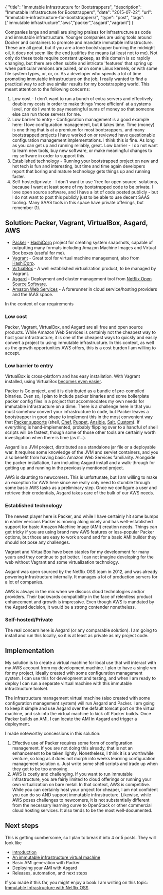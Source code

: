 {
  "title": "Immutable Infrastructure for Bootstrappers",
  "description": "Immutable Infrastructure for Bootstrappers",
  "date": "2015-07-22",
  "url": "immutable-infrastructure-for-bootstrappers/",
  "type": "post",
  "tags": ["immutable infrastructure","aws","packer","asgard","vagrant"]
}

Companies large and small are singing praises for infrastructure as code and immutable infrastructure. Younger companies are using tools around Docker and containers to promote and mandate immutable infrastructure. These are all great, but if you are a lone bootstrapper burning the midnight oil, it does not seem like the end justifies the means (at least not to me). Not only do these tools require constant upkeep, as this domain is so rapidly changing, but there are often subtle and intricate 'features' that spring up when particular versions are paired, or on some Linux kernels, or with some file system types, or, or, or. As a developer who spends a lot of time promoting immutable infrastructure on the job, I really wanted to find a practical way to achieve similar results for my bootstrapping world. This meant attention to the following concerns:

  1. Low cost - I don't want to run a bunch of extra servers and effectively double my costs in order to make things 'more efficient' at a systems level, nor do I want to pay meaningful sums of money so that someone else can run those servers for me.
  2. Low barrier to entry - Configuration management is a good example here: I love configuration management, but it takes time. Time (money) is one thing that is at a premium for most bootsrappers, and many bootstrapped projects I have worked on or reviewed have questionable configuration management implementations. I think this is fine. As long as you can get up and running reliably, great. Low barrier - I do not want to learn new tools, buy new software, or make meaningful changes to my software in order to support this.
  3. Established technology - Running your bootstrapped project on new and hot tech is fun and interesting, but time and time again developers report that boring and mature technology gets things up and running faster. 
  4. Self-hosted/private - I don't want to use 'free for open source' solutions, because I want at least some of my bootstrapped code to be private. I love open source software, and I have a lot of code posted publicly - but I do not want to post this publicly just to be able to use decent SAAS tooling. Many SAAS tools in this space have private offerings, but remember (1).

## Solution: Packer, Vagrant, VirtualBox, Asgard, AWS

 - [Packer](https://packer.io/) - [HashiCorp](https://hashicorp.com/) project for creating system snapshots, capable of outputting many formats including Amazon Machine Images and Virtual Box boxes (useful for me).
 - [Vagrant](https://www.vagrantup.com/) - Great tool for virtual machine management, also from [HashiCorp](https://hashicorp.com/).
 - [VirtualBox](https://www.virtualbox.org/) - A well established virtualization product, to be managed by Vagrant.
 - [Asgard](https://github.com/Netflix/asgard) - Deployment and cluster management tool from [Netflix Open Source Software](http://netflix.github.io/).
 - [Amazon Web Services](https://aws.amazon.com/) - A forerunner in cloud service/hosting providers and the IAAS space.

In the context of our requirements

### Low cost

Packer, Vagrant, VirtualBox, and Asgard are all free and open source products. While Amazon Web Services is certainly not the cheapest way to host your infrastructure, it is one of the cheapest ways to quickly and easily convert a project to using immutable infrastructure. In this context, as well as the growth opportunities AWS offers, this is a cost burden I am willing to accept.

### Low barrier to entry

VirtualBox is cross-platform and has easy installation. With Vagrant installed, using VirtualBox [becomes even easier](https://docs.vagrantup.com/v2/cli/index.html). 

Packer is Go project, and it is distributed as a bundle of pre-compiled binaries. Even so, I plan to include packer binaries and some boilerplate packer config files in a project that accommodates my own needs for immutable infrastructure on a dime. There is a challenge here in that you must somehow convert your infrastructure to code, but Packer leaves a bootstrapper in good shape to implement this in the most convenient way that [Packer supports](https://packer.io/docs/) (shell, [Chef](https://www.chef.io/), [Puppet](https://puppetlabs.com), [Ansible](http://www.ansible.com/home), [Salt](http://saltstack.com/), [Custom](https://packer.io/docs/provisioners/custom.html)). If everything is hand-implemented, probably flipping over to a handful of shell scripts will be fastest, though some of those other tools are certainly worth investigation when there is time (as if...).

Asgard is a JVM project, distributed as a standalone jar file or a deployable war. It requires some knowledge of the JVM and servlet containers, and you also benefit from having basic Amazon Web Services familiarity. Alongside the packer installation, I am including Asgard install and a walk-through for getting up and running in the previously mentioned project.

AWS is daunting to newcomers. This is unfortunate, but I am willing to make an exception for AWS here since we really only need to stumble through some basic AWS tasks as a preliminary step. Once we configure a user and retrieve their credentials, Asgard takes care of the bulk of our AWS needs.

### Established technology

The newest player here is Packer, and while I have certainly hit some bumps in earlier versions Packer is moving along nicely and has well-established support for basic Amazon Machine Image (AMI) creation needs. Things can get tricky if you are using brand new AWS features or less-popular Packer options, but those are easy to work around and for a basic AMI builder they should not pose any challenges.

Vagrant and VirtualBox have been staples for my development for many years and they continue to get better. I can not imagine developing for the web without Vagrant and some virtualization technology.

Asgard was open sourced by the Netflix OSS team in 2012, and was already powering infrastructure internally. It manages a lot of production servers for a lot of companies.

AWS is always in the mix when we discuss cloud technologies and/or providers. Their backwards compatibility in the face of relentless product enhancement and growth is impressive. Even though AWS is mandated by the Asgard decision, it would be a strong contender nonetheless.

### Self-hosted/Private

The real concern here is Asgard (or any comparable solution). I am going to install and run this locally, so it is at least as private as my project code.


## Implementation

My solution is to create a virtual machine for local use that will interact with my AWS account from my development machine. I plan to have a single vm for my project, ideally created with some configuration management system. I can use this for development and testing, and when I am ready to deploy I can run a separate virtual machine with this immutable infrastructure toolset. 

The infrastructure management virtual machine (also created with some configuration management system) will run Asgard and Packer. I am going to keep it simple and use Asgard over the default tomcat port on the virtual machine, and ssh into the virtual machine to kick off Packer builds. Once Packer builds an AMI, I can locate the AMI in Asgard and trigger a deployment.

I made noteworthy concessions in this solution:

  1. Effective use of Packer requires some form of configuration management. If you are not doing this already, that is not an enhancement to be taken lightly. Nonetheless, I think it is a worthwhile venture, so long as it does not morph into weeks learning configuration management solution x. Just write some shell scripts and trade up when they get to be too annoying.
  2. AWS is costly and challenging. If you want to run immutable infrastructure, you are fairly limited to cloud offerings or running your own virtualization on bare metal. In that context, AWS is competitive. While you can certainly host your project for cheaper, I am not confident you can do so AND support immutable infrastructure. Likewise, while AWS poses challenges to newcomers, it is not substantially different from the necessary learning curve to OpenStack or other commercial cloud hosting services. It also tends to be the most well-documented. 

## Next steps

This is getting cumbersome, so I plan to break it into 4 or 5 posts. They will look like

 - [Introduction](/immutable-infrastructure-for-bootstrappers/)
 - [An immutable infrastructure virtual machine](/immutable-infrastructure-for-bootstrappers-asgard-and-aws/)
 - Basic AMI generation with Packer
 - Deploying your AMI with Asgard
 - Releases, automation, and next steps

If you made it this far, you might enjoy a book I am writing on this topic: [Immutable Infrastructure with Netflix OSS](https://leanpub.com/immutable-infrastructure-with-netflixoss).





